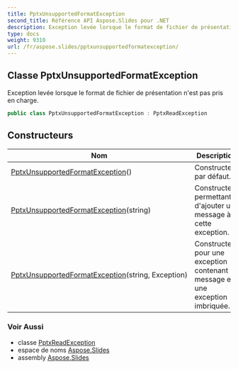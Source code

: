 ```yaml
---
title: PptxUnsupportedFormatException
second_title: Référence API Aspose.Slides pour .NET
description: Exception levée lorsque le format de fichier de présentation n'est pas pris en charge.
type: docs
weight: 9310
url: /fr/aspose.slides/pptxunsupportedformatexception/
---
```


## Classe PptxUnsupportedFormatException

Exception levée lorsque le format de fichier de présentation n'est pas pris en charge.

```csharp
public class PptxUnsupportedFormatException : PptxReadException
```

## Constructeurs

| Nom | Description |
| --- | --- |
| [PptxUnsupportedFormatException](pptxunsupportedformatexception#constructor)() | Constructeur par défaut. |
| [PptxUnsupportedFormatException](pptxunsupportedformatexception#constructor_1)(string) | Constructeur permettant d'ajouter un message à cette exception. |
| [PptxUnsupportedFormatException](pptxunsupportedformatexception#constructor_2)(string, Exception) | Constructeur pour une exception contenant un message et une exception imbriquée. |

### Voir Aussi

* classe [PptxReadException](../pptxreadexception)
* espace de noms [Aspose.Slides](../../aspose.slides)
* assembly [Aspose.Slides](../../)